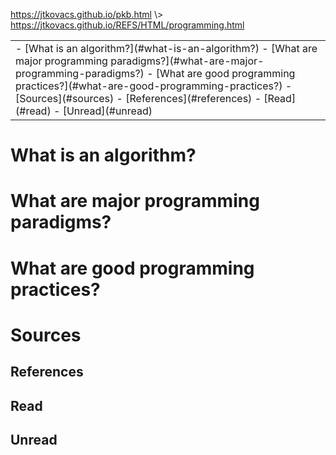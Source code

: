 <p id="path"><a href="../../pkb.html">https://jtkovacs.github.io/pkb.html</a> \> <a href="https://jtkovacs.github.io/REFS/HTML/programming.html">https://jtkovacs.github.io/REFS/HTML/programming.html</a></p><table class="TOC"><tr><td>- [What is an algorithm?](#what-is-an-algorithm?)
- [What are major programming paradigms?](#what-are-major-programming-paradigms?)
- [What are good programming practices?](#what-are-good-programming-practices?)
- [Sources](#sources)
	- [References](#references)
	- [Read](#read)
	- [Unread](#unread)
</td></tr></table>


# What is an algorithm?

# What are major programming paradigms?

# What are good programming practices?



# Sources

## References

## Read

## Unread

